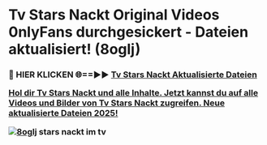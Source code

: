 # Tv Stars Nackt Original Videos 0nlyFans durchgesickert - Dateien aktualisiert! (8oglj)

<h3>🔴 HIER KLICKEN 🌐==►► <a href="https://tinyurl.com/h6vf6nb8" rel="nofollow">Tv Stars Nackt Aktualisierte Dateien

Hol dir Tv Stars Nackt und alle Inhalte. Jetzt kannst du auf alle Videos und Bilder von Tv Stars Nackt zugreifen. Neue aktualisierte Dateien 2025!

[![8oglj](https://i.imgur.com/sD4kR3V.gif)](https://tinyurl.com/h6vf6nb8)
stars nackt im tv